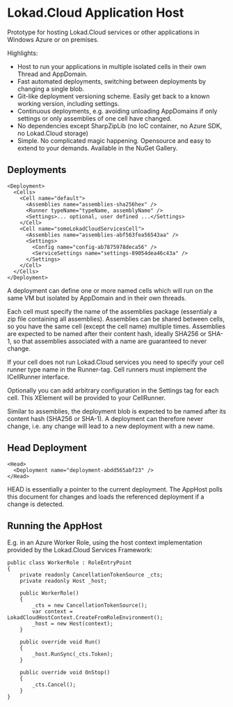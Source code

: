 Lokad.Cloud Application Host
============================

Prototype for hosting Lokad.Cloud services or other applications in Windows Azure or on premises.

Highlights:

* Host to run your applications in multiple isolated cells in their own Thread and AppDomain.
* Fast automated deployments, switching between deployments by changing a single blob.
* Git-like deployment versioning scheme. Easily get back to a known working version, including settings.
* Continuous deployments, e.g. avoiding unloading AppDomains if only settings or only assemblies of one cell have changed.
* No dependencies except SharpZipLib (no IoC container, no Azure SDK, no Lokad.Cloud storage)
* Simple. No complicated magic happening. Opensource and easy to extend to your demands. Available in the NuGet Gallery.

Deployments
-----------

    <Deployment>
      <Cells>
        <Cell name="default">
          <Assemblies name="assemblies-sha256hex" />
          <Runner typeName="typeName, assemblyName" />
          <Settings>... optional, user defined ...</Settings>
        </Cell>
        <Cell name="someLokadCloudServicesCell">
          <Assemblies name="assemblies-abf563fea56543aa" />
          <Settings>
            <Config name="config-ab7875978deca56" />
            <ServiceSettings name="settings-89054dea46c43a" />
          </Settings>
        </Cell>
      </Cells>
    </Deployment>

A deployment can define one or more named cells which will run on the same VM but isolated by AppDomain and in their own threads.

Each cell must specify the name of the assemblies package (essentialy a zip file containing all assemblies). Assemblies can be shared between cells, so you have the same cell (except the cell name) multiple times. Assemblies are expected to be named after their content hash, ideally SHA256 or SHA-1, so that assemblies associated with a name are guaranteed to never change.

If your cell does not run Lokad.Cloud services you need to specify your cell runner type name in the Runner-tag. Cell runners must implement the ICellRunner interface.

Optionally you can add arbitrary configuration in the Settings tag for each cell. This XElement will be provided to your CellRunner.

Similar to assemblies, the deployment blob is expected to be named after its content hash (SHA256 or SHA-1). A deployment can therefore never change, i.e. any change will lead to a new deployment with a new name.

Head Deployment
---------------

    <Head>
      <Deployment name="deployment-abdd565abf23" />
    </Head>

HEAD is essentially a pointer to the current deployment. The AppHost polls this document for changes and loads the referenced deployment if a change is detected.

Running the AppHost
-------------------

E.g. in an Azure Worker Role, using the host context implementation provided by the Lokad.Cloud Services Framework:

    public class WorkerRole : RoleEntryPoint
    {
        private readonly CancellationTokenSource _cts;
        private readonly Host _host;

        public WorkerRole()
        {
            _cts = new CancellationTokenSource();
            var context = LokadCloudHostContext.CreateFromRoleEnvironment();
            _host = new Host(context);
        }

        public override void Run()
        {
            _host.RunSync(_cts.Token);
        }

        public override void OnStop()
        {
            _cts.Cancel();
        }
    }